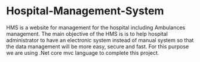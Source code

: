 # Hospital-Management-System
HMS is a website for management for the hospital including Ambulances management. The main objective of the HMS is is to help hospital administrator to have an electronic system instead of manual system so that  the data management will be more easy, secure and fast. For this purpose we are using .Net core mvc language to complete this project.
